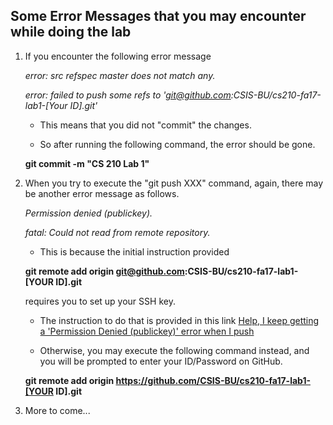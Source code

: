 ## Some Error Messages that you may encounter while doing the lab

1. If you encounter the following error message

    *error: src refspec master does not match any.*

    *error: failed to push some refs to 'git@github.com:CSIS-BU/cs210-fa17-lab1-[Your ID].git'*

    * This means that you did not "commit" the changes.

    * So after running the following command, the error should be gone.

    **git commit -m "CS 210 Lab 1"**

1. When you try to execute the "git push XXX" command, again, there may be another error message as follows.

    *Permission denied (publickey).*

    *fatal: Could not read from remote repository.*

    * This is because the initial instruction provided

    **git remote add origin git@github.com:CSIS-BU/cs210-fa17-lab1-[YOUR ID].git**

    requires you to set up your SSH key.

    * The instruction to do that is provided in this link [Help, I keep getting a 'Permission Denied (publickey)' error when I push](https://gist.github.com/adamjohnson/5682757)

    * Otherwise, you may execute the following command instead, and you will be prompted to enter your ID/Password on GitHub.

    **git remote add origin https://github.com/CSIS-BU/cs210-fa17-lab1-[YOUR ID].git**

1. More to come...